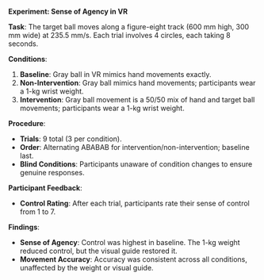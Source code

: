**Experiment: Sense of Agency in VR**

**Task**: The target ball moves along a figure-eight track (600 mm high, 300 mm wide) at 235.5 mm/s. Each trial involves 4 circles, each taking 8 seconds.

**Conditions**:
1. **Baseline**: Gray ball in VR mimics hand movements exactly.
2. **Non-Intervention**: Gray ball mimics hand movements; participants wear a 1-kg wrist weight.
3. **Intervention**: Gray ball movement is a 50/50 mix of hand and target ball movements; participants wear a 1-kg wrist weight.

**Procedure**:
- **Trials**: 9 total (3 per condition).
- **Order**: Alternating ABABAB for intervention/non-intervention; baseline last.
- **Blind Conditions**: Participants unaware of condition changes to ensure genuine responses.

**Participant Feedback**:
- **Control Rating**: After each trial, participants rate their sense of control from 1 to 7.

**Findings**:
- **Sense of Agency**: Control was highest in baseline. The 1-kg weight reduced control, but the visual guide restored it.
- **Movement Accuracy**: Accuracy was consistent across all conditions, unaffected by the weight or visual guide.
